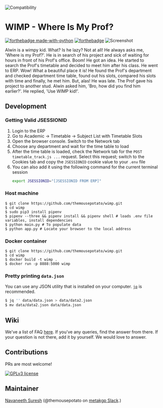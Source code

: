 ![Compatibility](https://img.shields.io/badge/compatible%20with-python2.7x-blue.svg)
# WIMP - Where Is My Prof?

[![forthebadge made-with-python](http://ForTheBadge.com/images/badges/made-with-python.svg)](https://www.python.org/)
[![forthebadge](https://forthebadge.com/images/badges/built-with-love.svg)](https://forthebadge.com)
![Screenshot](https://github.com/themousepotato/wimp/blob/master/static/screenshot.png)

Alwin is a wimpy kid. What? Is he lazy? Not at all! He always asks me, 'Where is my Prof?'. He is in search of his project and sick of waiting for hours in front of his Prof's office. Boom! He got an idea. He started to search the Prof's timetable and decided to meet him after his class. He went to ERP. Wow! What a beautiful place it is! He found the Prof's department and checked department time table, found out his slots, compared his slots with time and finally, he met him. But, alas! He was late. The Prof gave his project to another stud. Alwin asked him, 'Bro, how did you find him earlier?'. He replied, 'Use WIMP kid!'.

## Development

### Getting Valid JSESSIONID
1. Login to the ERP
2. Go to Academic -> Timetable -> Subject List with Timetable Slots
3. Open the browser console. Switch to the Network tab
4. Choose any department and wait for the time table to load
5. After the time table is loaded, check the Network tab for the `POST
   timetable_track.js ...` request. Select this request; switch to the Cookies
   tab and copy the `JSESSIONID` cookie value to your `.env` file
6. You can also add it using the following command for the current terminal session
    ```bash
    export JSESSIONID="[JSESSIONID FROM ERP]"
    ```

### Host machine

```
$ git clone https://github.com/themousepotato/wimp.git
$ cd wimp
$ sudo pip3 install pipenv
$ pipenv --three && pipenv install && pipenv shell # loads .env file variables, install dependencies
$ python main.py # To populate data
$ python app.py # Locate your browser to the local address
```

### Docker container

```
$ git clone https://github.com/themousepotato/wimp.git
$ cd wimp
$ docker build -t wimp .
$ docker run -p 8888:5000 wimp
```

### Pretty printing `data.json`

You can use any JSON utility that is installed on your computer.
[`jq`](https://stedolan.github.io/jq/) is recommended.

```sh
$ jq '' data/data.json > data/data2.json
$ mv data/data2.json data/data.json
```

## Wiki
We've a list of FAQ [here](https://github.com/metakgp/wimp/wiki/FAQ). If you've any queries, find the answer from there. If your question is not there, add it by yourself. We would love to answer.

## Contributions

PRs are most welcome!

[![GPLv3 license](https://img.shields.io/badge/License-GPLv3-blue.svg)](http://perso.crans.org/besson/LICENSE.html)


## Maintainer

[Navaneeth Suresh](https://github.com/themousepotato) (@themousepotato on [metakgp Slack](https://slack.metakgp.org).)

